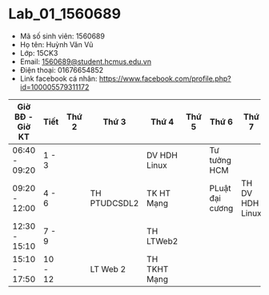 # Lab_01_1560689

* Mã số sinh viên: 1560689
* Họ tên: Huỳnh Văn Vũ
* Lớp: 15CK3
* Email: 1560689@student.hcmus.edu.vn
* Điện thoại: 01676654852
* Link facebook cá nhân: https://www.facebook.com/profile.php?id=100005579311172

Giờ BĐ - Giờ KT| Tiết  | Thứ 2 		| 	Thứ 3 		| 		Thứ 4 	| 	Thứ 5 		| 	Thứ 6 		| 	Thứ 7 		|
---------------|-------|------------|---------------|---------------|---------------|---------------|---------------|
 06:40 - 09:20 | 1 - 3 |			|				| DV HDH Linux	|				|  Tư tưởng HCM	|				|
 09:20 - 12:00 | 4 - 6 |			| TH PTUDCSDL2  | TK HT Mạng	|				|PLuật đại cương|TH DV HDH Linux|
 12:30 - 15:10 | 7 - 9 |			|				| TH LTWeb2		|				|				|				|
 15:10 - 17:50 |10 - 12|			|	LT Web 2	| TH TKHT Mạng	|				|				|				|
